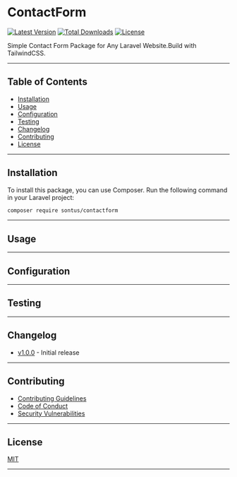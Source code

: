 # ContactForm

[![Latest Version](https://img.shields.io/github/release/sontus/contactform.svg?style=flat-square)](https://packagist.org/packages/sontus/contactform)
[![Total Downloads](https://img.shields.io/packagist/dt/sontus/contactform.svg?style=flat-square)](https://packagist.org/packages/sontus/contactform)
[![License](https://img.shields.io/github/license/sontus/contactform.svg?style=flat-square)](https://github.com/sontus/contactform/blob/main/LICENSE)

Simple Contact Form Package for Any Laravel Website.Build with TailwindCSS.

---

## Table of Contents
- [Installation](#installation)
- [Usage](#usage)
- [Configuration](#configuration)
- [Testing](#testing)
- [Changelog](#changelog)
- [Contributing](#contributing)
- [License](#license)

---

## Installation

To install this package, you can use Composer. Run the following command in your Laravel project:

```bash
composer require sontus/contactform
```

---

## Usage



---

## Configuration



---

## Testing



---

## Changelog

- [v1.0.0](https://github.com/your-username/your-package/commit/your-commit-hash) - Initial release


---

## Contributing

- [Contributing Guidelines](https://github.com/sontus/contactform/blob/main/CONTRIBUTING.md)
- [Code of Conduct](https://github.com/sontus/contactform/blob/main/CODE_OF_CONDUCT.md)
- [Security Vulnerabilities](https://github.com/sontus/contactform/blob/main/SECURITY.md)

---

## License

[MIT](https://github.com/sontus/contactform/blob/main/LICENSE)

--- 

